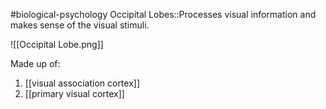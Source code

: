 #biological-psychology 
Occipital Lobes::Processes visual information and makes sense of the visual stimuli.

![[Occipital Lobe.png]]

Made up of:
1. [[visual association cortex]]
2. [[primary visual cortex]]